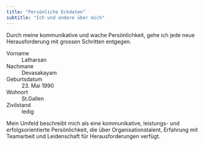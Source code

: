 ```yaml
---
title: "Persönliche Eckdaten"
subtitle: "Ich und andere über mich"
---
```


Durch meine kommunikative und wache Persönlichkeit, gehe ich jede neue Herausforderung mit grossen Schritten entgegen.

<dl class="row">
  <dt class="col-3">Vorname</dt>
  <dd class="col-9">Latharsan</dd>

  <dt class="col-3">Nachmane</dt>
  <dd class="col-9">Devasakayam</dd>

  <dt class="col-3">Geburtsdatum</dt>
  <dd class="col-9">23. Mai 1990</dd>

  <dt class="col-3">Wohnort</dt>
  <dd class="col-9">St.Gallen</dd>

  <dt class="col-3">Zivilstand</dt>
  <dd class="col-9">ledig</dd>
</dl>

Mein Umfeld beschreibt mich als eine kommunikative, leistungs- und erfolgsorientierte Persönlichkeit, die über Organisationstalent, Erfahrung mit Teamarbeit und Leidenschaft für Herausforderungen verfügt.
